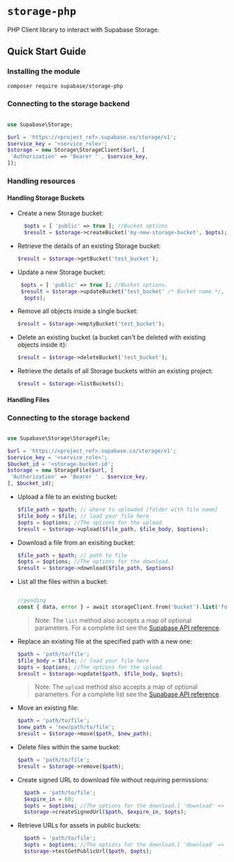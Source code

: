 # `storage-php`

PHP Client library to interact with Supabase Storage.

## Quick Start Guide

### Installing the module

```bash
composer require supabase/storage-php
```

### Connecting to the storage backend

```php

use Supabase\Storage;

$url = 'https://<project_ref>.supabase.co/storage/v1';
$service_key = '<service_role>';
$storage = new Storage\StorageClient($url, [
 'Authorization' => 'Bearer ' . $service_key,
]);
```

### Handling resources

#### Handling Storage Buckets

- Create a new Storage bucket:

  ```php
    $opts = [ 'public' => true ]; //Bucket options
    $result = $storage->createBucket('my-new-storage-bucket', $opts);
  ```

- Retrieve the details of an existing Storage bucket:

  ```php
  $result = $storage->getBucket('test_bucket');
  ```

- Update a new Storage bucket:

  ```php
   $opts = [ 'public' => true ]; //Bucket options.
   $result = $storage->updateBucket('test_bucket' /* Bucket name */,
    $opts);
  ```

- Remove all objects inside a single bucket:

  ```php
  $result = $storage->emptyBucket('test_bucket');
  ```

- Delete an existing bucket (a bucket can't be deleted with existing objects inside it):

  ```php
  $result = $storage->deleteBucket('test_bucket');
  ```

- Retrieve the details of all Storage buckets within an existing project:

  ```php
  $result = $storage->listBuckets();
  ```

#### Handling Files

### Connecting to the storage backend

```php

use Supabase\Storage\StorageFile;

$url = 'https://<project_ref>.supabase.co/storage/v1';
$service_key = '<service_role>';
$bucket_id = '<storage-bucket-id';
$storage = new StorageFile($url, [
 'Authorization' => 'Bearer ' . $service_key,
], $bucket_id);
```

- Upload a file to an existing bucket:

  ```php
  $file_path = $path; // where to uploaded [folder with file name]
  $file_body = $file; // load your file here
  $opts = $options; //The options for the upload.
  $result = $storage->upload($file_path, $file_body, $options);
  ```

- Download a file from an exisiting bucket:

  ```php
  $file_path = $path; // path to file
  $opts = $options; //The options for the download.
  $result = $storage->download($file_path, $options)
  ```

- List all the files within a bucket:

  ```php

  //pending
  const { data, error } = await storageClient.from('bucket').list('folder')
  ```

  > Note: The `list` method also accepts a map of optional parameters. For a complete list see the [Supabase API reference](https://supabase.com/docs/reference/javascript/storage-from-list).

- Replace an existing file at the specified path with a new one:

  ```php
  $path = 'path/to/file';
  $file_body = $file; // load your file here
  $opts = $options; //The options for the upload.
  $result = $storage->update($path, $file_body, $opts);
  ```

  > Note: The `upload` method also accepts a map of optional parameters. For a complete list see the [Supabase API reference](https://supabase.com/docs/reference/javascript/storage-from-upload).

- Move an existing file:

  ```php
  $path = 'path/to/file';
  $new_path = 'new/path/to/file';
  $result = $storage->move($path, $new_path);
  ```

- Delete files within the same bucket:

  ```php
  $path = 'path/to/file';
  $result = $storage->remove($path);
  ```

- Create signed URL to download file without requiring permissions:

  ```php
    $path = 'path/to/file';
    $expire_in = 60;
    $opts = $options; //The options for the download.[ 'download' => TRUE ]
    $storage->createSignedUrl($path, $expire_in, $opts);
  ```

- Retrieve URLs for assets in public buckets:

  ```php
    $path = 'path/to/file';
    $opts = $options; //The options for the download.[ 'download' => TRUE ]
    $storage->testGetPublicUrl($path, $opts);
  ```



